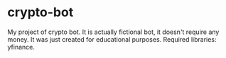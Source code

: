 # crypto-bot
My project of crypto bot. It is actually fictional bot, it doesn't require any money. It was just created for educational purposes. Required libraries: yfinance.
